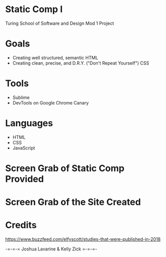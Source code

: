 # Static Comp I
Turing School of Software and Design Mod 1 Project
 

# Goals 
- Creating well structured, semantic HTML
- Creating clean, precise, and D.R.Y. ("Don't Repeat Yourself") CSS

# Tools

- Sublime
- DevTools on Google Chrome Canary

# Languages

- HTML
- CSS
- JavaScript

# Screen Grab of Static Comp Provided



# Screen Grab of the Site Created




# Credits

https://www.buzzfeed.com/elfyscott/studies-that-were-published-in-2018

-=-=-= Joshua Lavarine & Kelly Zick =-=-=-
